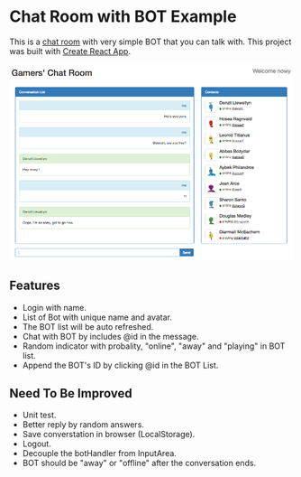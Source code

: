 # Chat Room with BOT Example

This is a [chat room](https://chat-room-bot.herokuapp.com/) with very simple BOT that you can talk with.
This project was built with [Create React App](https://github.com/facebookincubator/create-react-app).

![Chat Room](https://github.com/nowycheung/chat-room-bot/raw/master/images/screenshot.png)

## Features
* Login with name.
* List of Bot with unique name and avatar.
* The BOT list will be auto refreshed.
* Chat with BOT by includes @id in the message.
* Random indicator with probality, "online", "away" and "playing" in BOT list.
* Append the BOT's ID by clicking @id in the BOT List.


## Need To Be Improved
* Unit test.
* Better reply by random answers.
* Save converstation in browser (LocalStorage).
* Logout.
* Decouple the botHandler from InputArea.
* BOT should be "away" or "offline" after the conversation ends.
